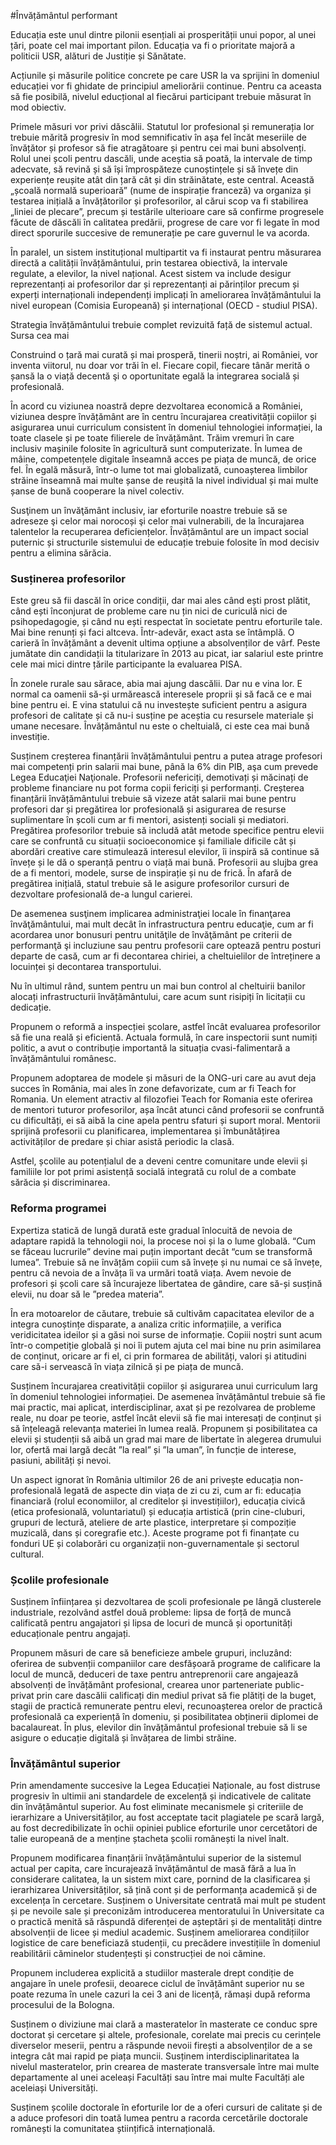 #Învățământul performant

Educația este unul dintre pilonii esențiali ai prosperității unui popor, al unei țări, poate cel mai important pilon. Educația va fi o prioritate majoră a politicii USR, alături de Justiție și Sănătate.

Acțiunile și măsurile politice concrete pe care USR la va sprijini în domeniul educației vor fi ghidate de principiul ameliorării continue. Pentru ca aceasta să fie posibilă, nivelul educțional al fiecărui participant trebuie măsurat în mod obiectiv. 

Primele măsuri vor privi dăscălii. Statutul lor profesional și remunerația lor trebuie mărită progresiv în mod semnificativ în așa fel încăt meseriile de învățător și profesor să fie atragătoare și pentru cei mai buni absolvenți. Rolul unei școli pentru dascăli, unde aceștia să poată, la intervale de timp adecvate, să revină și să își împrospăteze cunoștințele și să învețe din experiențe reușite atât din țară cât și din străinătate, este central. Această „școală normală superioară” (nume de inspirație franceză) va organiza și testarea inițială a învățătorilor și profesorilor, al cărui scop va fi stabilirea „liniei de plecare”, precum și testările ulterioare care să confirme progresele făcute de dăscăli în calitatea predării, progrese de care vor fi legate în mod direct sporurile succesive de remunerație pe care guvernul le va acorda.

În paralel, un sistem instituțional multipartit va fi instaurat pentru măsurarea directă a calității învățământului, prin testarea obiectivă, la intervale regulate, a elevilor, la nivel național. Acest sistem va include desigur reprezentanți ai profesorilor dar și reprezentanți ai părinților precum și experți internaționali independenți implicați în ameliorarea învățământului la nivel european (Comisia Europeană) și internațional (OECD - studiul PISA).

Strategia învățământului trebuie complet revizuită față de sistemul actual. Sursa cea mai 

Construind o țară mai curată și mai prosperă, tinerii noștri, ai României, vor inventa viitorul, nu doar vor trăi în el. Fiecare copil, fiecare tânăr merită o șansă la o viață decentă şi o oportunitate egală la integrarea socială și profesională.

În acord cu viziunea noastră depre dezvoltarea economică a României, viziunea despre învățământ are în centru încurajarea creativității copiilor și asigurarea unui curriculum consistent în domeniul tehnologiei informației, la toate clasele și pe toate filierele de învățământ. Trăim vremuri în care inclusiv mașinile folosite în agricultură sunt computerizate. În lumea de mâine, competențele digitale înseamnă acces pe piața de muncă, de orice fel. În egală măsură, într-o lume tot mai globalizată, cunoașterea limbilor străine înseamnă mai multe șanse de reușită la nivel individual și mai multe șanse de bună cooperare la nivel colectiv.

Susţinem un învăţământ inclusiv, iar eforturile noastre trebuie să se adreseze şi celor mai norocoși şi celor mai vulnerabili, de la încurajarea talentelor la recuperarea deficiențelor. Învățământul are un impact social puternic și structurile sistemului de educație trebuie folosite în mod decisiv pentru a elimina sărăcia.

### Susținerea profesorilor
Este greu să fii dascăl în orice condiții, dar mai ales când ești prost plătit, când ești înconjurat de probleme care nu țin nici de curiculă nici de psihopedagogie, și când nu ești respectat în societate pentru eforturile tale. Mai bine renunți și faci altceva. Într-adevăr, exact asta se întâmplă. O carieră în învățământ a devenit ultima opțiune a absolvenților de vârf. Peste jumătate din candidații la titularizare în 2013 au picat, iar salariul este printre cele mai mici dintre țările participante la evaluarea PISA.

În zonele rurale sau sărace, abia mai ajung dascălii. Dar nu e vina lor. E normal ca oamenii să-și urmărească interesele proprii și să facă ce e mai bine pentru ei. E vina statului că nu investește suficient pentru a asigura profesori de calitate și că nu-i susține pe aceștia cu resursele materiale și umane necesare. Învățământul nu este o cheltuială, ci este cea mai bună investiție.

Susținem creșterea finanțării învățământului pentru a putea atrage profesori mai competenți prin salarii mai bune, până la 6% din PIB, aşa cum prevede Legea Educaţiei Naţionale. Profesorii nefericiți, demotivați și măcinați de probleme financiare nu pot forma copii fericiți și performanți. Creșterea finanțării învățământului trebuie să vizeze atât salarii mai bune pentru profesori dar și pregătirea lor profesională și asigurarea de resurse suplimentare în școli cum ar fi mentori, asistenți sociali și mediatori.
Pregătirea profesorilor trebuie să includă atât metode specifice pentru elevii care se confruntă cu situații socioeconomice și familiale dificile cât și abordări creative care stimulează interesul elevilor, îi inspiră să continue să învețe și le dă o speranță pentru o viață mai bună. Profesorii au slujba grea de a fi mentori, modele, surse de inspirație și nu de frică. În afară de pregătirea inițială, statul trebuie să le asigure profesorilor cursuri de dezvoltare profesională de-a lungul carierei.

De asemenea susţinem implicarea administraţiei locale în finanţarea învăţământului, mai mult decât în infrastructura pentru educaţie, cum ar fi acordarea unor bonusuri pentru unităţile de învăţământ pe criterii de performanţă şi incluziune sau pentru profesorii care optează pentru posturi departe de casă, cum ar fi decontarea chiriei, a cheltuielilor de întreținere a locuinței și decontarea transportului.

Nu în ultimul rând, suntem pentru un mai bun control al cheltuirii banilor alocați infrastructurii învățământului, care acum sunt risipiți în licitații cu dedicație.

Propunem o reformă a inspecției școlare, astfel încât evaluarea profesorilor să fie una reală și eficientă. Actuala formulă, în care inspectorii sunt numiți politic, a avut o contribuție importantă la situația cvasi-falimentară a învățământului românesc.

Propunem adoptarea de modele și măsuri de la ONG-uri care au avut deja succes în România, mai ales în zone defavorizate, cum ar fi Teach for Romania. Un element atractiv al filozofiei Teach for Romania este oferirea de mentori tuturor profesorilor, așa încât atunci când profesorii se confruntă cu dificultăți, ei să aibă la cine apela pentru sfaturi și suport moral. Mentorii sprijină profesorii cu planificarea, implementarea și îmbunătățirea activităților de predare și chiar asistă periodic la clasă.

Astfel, școlile au potențialul de a deveni centre comunitare unde elevii și familiile lor pot primi asistență socială integrată cu rolul de a combate sărăcia și discriminarea.

### Reforma programei
Expertiza statică de lungă durată este gradual înlocuită de nevoia de adaptare rapidă la tehnologii noi, la procese noi și la o lume globală. “Cum se făceau lucrurile” devine mai puțin important decât “cum se transformă lumea”. Trebuie să ne învățăm copiii cum să învețe și nu numai ce să învețe, pentru că nevoia de a învăța îi va urmări toată viața. Avem nevoie de profesori și școli care să încurajeze libertatea de gândire, care să-și susțină elevii, nu doar să le ”predea materia”.

În era motoarelor de căutare, trebuie să cultivăm capacitatea elevilor de a integra cunoștințe disparate, a analiza critic informațiile, a verifica veridicitatea ideilor și a găsi noi surse de informație. Copiii noștri sunt acum într-o competiție globală și noi îi putem ajuta cel mai bine nu prin asimilarea de conținut, oricare ar fi el, ci prin formarea de abilități, valori și atitudini care să-i servească în viața zilnică și pe piața de muncă.

Susținem încurajarea creativității copiilor și asigurarea unui curriculum larg în domeniul tehnologiei informației. De asemenea învățământul trebuie să fie mai practic, mai aplicat, interdisciplinar, axat și pe rezolvarea de probleme reale, nu doar pe teorie, astfel încât elevii să fie mai interesați de conținut și să înțeleagă relevanța materiei în lumea reală. Propunem și posibilitatea ca elevii și studenții să aibă un grad mai mare de libertate în alegerea drumului lor, ofertă mai largă decât ”la real” și ”la uman”, în funcție de interese, pasiuni, abilități și nevoi.

Un aspect ignorat în România ultimilor 26 de ani privește educația non-profesională legată de aspecte din viața de zi cu zi, cum ar fi: educația financiară (rolul economiilor, al creditelor și investițiilor), educația civică (etica profesională, voluntariatul) și educația artistică (prin cine-cluburi, grupuri de lectură, ateliere de arte plastice, interpretare și compoziție muzicală, dans și coregrafie etc.). Aceste programe pot fi finanțate cu fonduri UE și colaborări cu organizații non-guvernamentale și sectorul cultural.

### Școlile profesionale
Susținem înființarea și dezvoltarea de școli profesionale pe lângă clusterele industriale, rezolvând astfel două probleme: lipsa de forță de muncă calificată pentru angajatori și lipsa de locuri de muncă și oportunități educaționale pentru angajați.

Propunem măsuri de care să beneficieze ambele grupuri, incluzând: oferirea de subvenții companiilor care desfășoară programe de calificare la locul de muncă, deduceri de taxe pentru antreprenorii care angajează absolvenți de învățământ profesional, crearea unor parteneriate public-privat prin care dascălii calificați din mediul privat să fie plătiți de la buget, stagii de practică remunerate pentru elevi, recunoașterea orelor de practică profesională ca experiență în domeniu, și posibilitatea obținerii diplomei de bacalaureat. În plus, elevilor din învățământul profesional trebuie să li se asigure o educație digitală și învățarea de limbi străine.

### Învățământul superior
Prin amendamente succesive la Legea Educației Naționale, au fost distruse progresiv în ultimii ani standardele de excelență și indicativele de calitate din învățământul superior. Au fost eliminate mecanismele și criteriile de ierarhizare a Universităților, au fost acceptate tacit plagiatele pe scară largă, au fost decredibilizate în ochii opiniei publice eforturile unor cercetători de talie europeană de a menține ștacheta școlii românești la nivel înalt.

Propunem modificarea finanțării învățământului superior de la sistemul actual per capita, care încurajează învățământul de masă fără a lua în considerare calitatea, la un sistem mixt care, pornind de la clasificarea și ierarhizarea Universităților, să țină cont și de performanța academică și de excelența în cercetare. Susținem o Universitate centrată mai mult pe student și pe nevoile sale și preconizăm introducerea mentoratului în Universitate ca o practică menită să răspundă diferenței de așteptări și de mentalități dintre absolvenții de licee și mediul academic. Susținem ameliorarea condițiilor logistice de care beneficiază studenții, cu precădere investițiile în domeniul reabilitării căminelor studențești și construcției de noi cămine.

Propunem includerea explicită a studiilor masterale drept condiție de angajare în unele profesii, deoarece ciclul de învățământ superior nu se poate rezuma în unele cazuri la cei 3 ani de licență, rămași după reforma procesului de la Bologna.

Susținem o diviziune mai clară a masteratelor în masterate ce conduc spre doctorat și cercetare și altele, profesionale, corelate mai precis cu cerințele diverselor meserii, pentru a răspunde nevoii firești a absolvenților de a se integra cât mai rapid pe piața muncii. Susținem interdisciplinaritatea la nivelul masteratelor, prin crearea de masterate transversale între mai multe departamente al unei aceleași Facultăți sau între mai multe Facultăți ale aceleiași Universități.

Susținem școlile doctorale în eforturile lor de a oferi cursuri de calitate și de a aduce profesori din toată lumea pentru a racorda cercetările doctorale românești la comunitatea științifică internațională.
